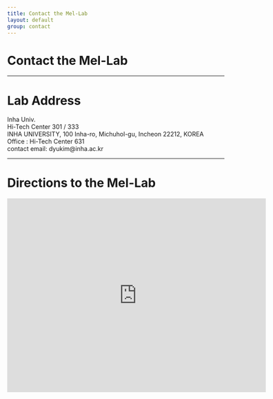 ```yaml
---
title: Contact the Mel-Lab
layout: default
group: contact
---
```


# Contact the Mel-Lab

* * *

# Lab Address

<div class="row">

<div class="col-md-4">
Inha Univ.<br>Hi-Tech Center 301 / 333<br>INHA UNIVERSITY, 100 Inha-ro, Michuhol-gu, Incheon 22212, KOREA <br>
Office : Hi-Tech Center 631<br>
contact email: dyukim@inha.ac.kr <br>
</div>

</div>

* * *

# Directions to the Mel-Lab

<div class="google-maps">
	<iframe src="https://www.google.com/maps/embed?pb=!1m18!1m12!1m3!1d2667.0135833072086!2d126.6550242989257!3d37.45050054726401!2m3!1f0!2f0!3f0!3m2!1i1024!2i768!4f13.1!3m3!1m2!1s0x357b79aa055402f5%3A0xc9f3109bcd6bd8a2!2zSW5jaGVvbiwgWW9uZ2h5ZW9uLWRvbmcsIOyduO2VmOuMgO2Vmeq1kCDtlZjsnbTthYztgazshLzthLA!5e0!3m2!1sen!2skr!4v1551705827405" width="600" height="450" frameborder="0" style="border:0" allowfullscreen></iframe>
</div>

